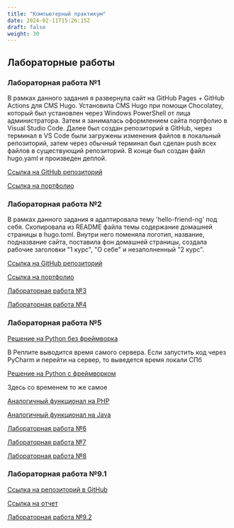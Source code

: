 ```yaml
---
title: "Компьютерный практикум"
date: 2024-02-11T15:26:15Z
draft: false
weight: 30
---
```


## Лабораторные работы

### Лабораторная работа №1

В рамках данного задания я развернула сайт на GitHub Pages + GitHub Actions для CMS Hugo. Установила CMS Hugo при помощи Chocolatey, который был установлен через Windows PowerShell от лица администратора. Затем я занималась оформлением сайта портфолио в Visual Studio Code. Далее был создан репозиторий в GitHub, через терминал в VS Code были загружены изменения файлов в локальный репозиторий, затем через обычный терминал был сделан push всех файлов в существующий репозиторий. В конце был создан файл hugo.yaml и произведен деплой.

[Ссылка на GitHub репозиторий](https://github.com/julia1gin/julia1gin.github.io.git)

[Ссылка на портфолио](https://julia1gin.github.io/)

### Лабораторная работа №2

В рамках данного задания я адаптировала тему 'hello-friend-ng' под себя. Скопировала из README файла темы содержание домашней страницы в hugo.toml. Внутри него поменяла логотип, название, подназвание сайта, поставила фон домашней страницы, создала рабочие заголовки "1 курс", "О себе" и незаполненный "2 курс".

[Ссылка на GitHub репозиторий](https://github.com/julia1gin/julia1gin.github.io.git)

[Ссылка на портфолио](https://julia1gin.github.io/)

[Лабораторная работа №3](https://docs.google.com/document/d/1SjMmND-y7wMERLti_EmyIl4NmgWgnIW_7cixjL1j4es/edit?usp=sharing)

[Лабораторная работа №4](https://docs.google.com/document/d/10WKYoKesYc2dufnnHLMMDmbUBDbFhDmXMfOlouxdqP8/edit?usp=sharing)

### Лабораторная работа №5

[Решение на Python без фреймворка](https://replit.com/@IuliiaGiniiatul/KP-myserver1#main.py)

В Реплите выводится время самого сервера. Если запустить код через PyCharm и перейти на сервер, то выведется время локали СПб

[Решение на Python с фреймворком](https://replit.com/@IuliiaGiniiatul/KP-myserver2#main.py)

Здесь со временем то же самое

[Аналогичный функционал на PHP](https://replit.com/@IuliiaGiniiatul/KPmyserv#index.php)

[Аналогичный функционал на Java](https://replit.com/@IuliiaGiniiatul/KPmyserver#src/main/java/Main.java)

[Лабораторная работа №6](https://replit.com/@IuliiaGiniiatul/cplabwork6-1)

[Лабораторная работа №7](https://replit.com/@IuliiaGiniiatul/lr7cp)

[Лабораторная работа №8](https://docs.google.com/document/d/1NCVRdrp7rhCBAI4zFe5NBR0bghBnKtLgUrYUFMO_tcE/edit?usp=sharing)

### Лабораторная работа №9.1

[Ссылка на репозиторий в GitHub](https://github.com/julia1gin/kp-lr9_1.git)

[Ссылка на отчет](https://github.com/julia1gin/kp-lr9_1/blob/main/README.md)

[Лабораторная работа №9.2](https://docs.google.com/document/d/1tojm13bRa_94A2ZKnSSsyzD3LWwW4sLbMR5xVtMWV8A/edit?usp=sharing)
